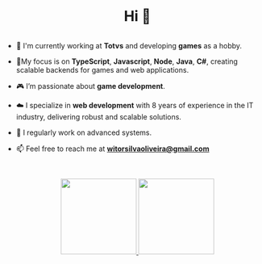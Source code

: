 <!--h1 without bottom border-->
<div id="user-content-toc">
  <ul align="center">
    <summary><h1 style="display: inline-block">Hi 👋</summary>
  </ul>
</div>

<!--Intro start-->
- 🔭 I'm currently working at **Totvs** and developing **games** as a hobby.

- 🌱My focus is on **TypeScript**, **Javascript**, **Node**, **Java**, **C#**, creating scalable backends for games and web applications.
  
- 🎮 I’m passionate about **game development**.

- ☁️ I specialize in **web development** with 8 years of experience in the IT industry, delivering robust and scalable solutions.

- 📝 I regularly work on advanced systems.

- 📫 Feel free to reach me at **witorsilvaoliveira@gmail.com**
<!--Intro end-->

<br/>

<!--h1 without bottom border-->
<div id="user-content-toc">
  <ul align="center">
     <a href="https://github.com/owitor">
    <img height="150em" src="https://github-readme-stats.vercel.app/api?username=owitor&theme=github_dark&show_icons=true&include_all_commits=true&count_private=true&locale=pt-br"/>
  <img height="150em" src="https://github-readme-stats.vercel.app/api/top-langs/?username=owitor&layout=compact&theme=github_dark&locale=pt-br"/>
  </a>
  </ul>
</div>

